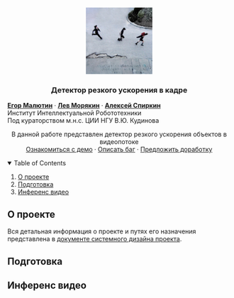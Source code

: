 <!-- PROJECT LOGO -->
<br />
<p align="center">
  <a href="https://github.com/PMO2025/fast-movement-detector">
    <img src="./docs_src/run-from-me-preview.jpg" alt="Logo" width="150" height="150">
  </a>

  <h3 align="center">Детектор резкого ускорения в кадре</h3>

  [**Егор Малютин**](https://github.com/egormalyutin/) · [**Лев Морякин**](https://github.com/ribus2005/) · [**Алексей Спиркин**](https://github.com/703lovelost/)
<br>
Институт Интеллектуальной Робототехники
<br>
Под кураторством м.н.с. ЦИИ НГУ В.Ю. Кудинова

  <p align="center">
    В данной работе представлен детектор резкого ускорения объектов в видеопотоке
    <br />
    <a href="#">Ознакомиться с демо</a>
    ·
    <a href="https://github.com/PMO2025/fast-movement-detector/issues">Описать баг</a>
    ·
    <a href="https://github.com/PMO2025/fast-movement-detector/issues">Предложить доработку</a>
  </p>
</p>

<!-- TABLE OF CONTENTS -->
<details open="open">
  <summary>Table of Contents</summary>
  <ol>
    <li><a href="#О-проекте">О проекте</a></li>
    <li><a href="#Как-использовать-детектор">Подготовка</a></li>
    <li><a href="#Инференс-видео">Инференс видео</a></li>
  </ol>
</details>

<!-- ABOUT THE PROJECT -->
## О проекте

Вся детальная информация о проекте и путях его назначения представлена в [документе системного дизайна проекта](SystemDesign.md).

<!-- PREPARATION -->
## Подготовка


<!-- USAGE EXAMPLES -->
## Инференс видео

